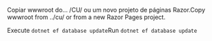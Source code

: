 <span data-ttu-id="15472-101">Copiar wwwroot do... /CU/ ou um novo projeto de páginas Razor.</span><span class="sxs-lookup"><span data-stu-id="15472-101">Copy wwwroot from ../cu/ or from a new Razor Pages project.</span></span>

<span data-ttu-id="15472-102">Execute `dotnet ef database update`</span><span class="sxs-lookup"><span data-stu-id="15472-102">Run `dotnet ef database update`</span></span>